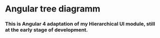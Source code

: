 # Angular tree diagramm
### This is Angular 4 adaptation of my Hierarchical UI module, still at the early stage of development.
